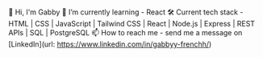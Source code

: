 <!--
**gabbythecoder/gabbythecoder** is a ✨ _special_ ✨ repository because its `README.md` (this file) appears on your GitHub profile.

- 🔭 I’m currently working on ...
- 🌱 I’m currently learning ...
- 👯 I’m looking to collaborate on ...
- 🤔 I’m looking for help with ...
- 💬 Ask me about ...
- 📫 How to reach me: ...
- 😄 Pronouns: ...
- ⚡ Fun fact: ...
-->

👋 Hi, I'm Gabby
🌱 I’m currently learning - React
🛠️ Current tech stack - HTML | CSS | JavaScript | Tailwind CSS | React | Node.js | Express | REST APIs | SQL | PostgreSQL
📫 How to reach me - send me a message on [LinkedIn](url: https://www.linkedin.com/in/gabbyy-frenchh/)
